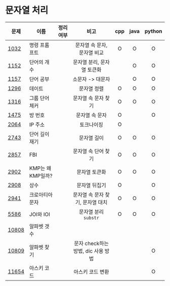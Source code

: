 # 문자열 처리

| 문제              | 이름            | 정리여부  |            비고            |  cpp  | java  | python |
| --------------- | ------------- | :---: | :----------------------: | :---: | :---: | :----: |
| [1032](1032/)   | 명령 프롬프트       |       |     문자열 속 문자, 문자열 비교     |   O   |   O   |   O    |
| [1152](1152/)   | 단어의 개수        |       |     문자열 분리, 문자열 토큰화      |       |   O   |   O    |
| [1157](1157/)   | 단어 공부         |       |        소문자 -> 대문자        |       |   O   |   O    |
| [1296](1296/)   | 데이트           |       |          문자열 정렬          |   O   |   O   |   O    |
| [1316](1316/)   | 그룹 단어 체커      |       |       문자열 속 문자 찾기        |   O   |   O   |   O    |
| [1475](1475/)   | 방 번호          |       |         문자열 속 문자         |   O   |       |   O    |
| [2064](2064/)   | IP 주소         |       |          토크나이징           |   O   |       |        |
| [2743](2743/)   | 단어 길이 재기      |       |          문자열 길이          |   O   |   O   |   O    |
| [2857](2857/)   | FBI           |       |       문자열 속 단어 찾기        |   O   |   O   |   O    |
| [2902](2902/)   | KMP는 왜 KMP일까? |       |         문자열 토큰화          |   O   |   O   |   O    |
| [2908](2908/)   | 상수            |       |         문자열 뒤집기          |   O   |       |   O    |
| [2941](2941/)   | 크로아티아 문자      |       |   문자열 속 문자 찾기, 문자열 대치    |   O   |   O   |   O    |
| [5586](5586/)   | JOI와 IOI      |       |      문자열 분리`substr`      |   O   |   O   |   O    |
| [10808](10808/) | 알파벳 갯수        |       |                          |       |       |        |
| [10809](10809/) | 알파벳 찾기        |       | 문자 check하는 방법, dic 사용 방법 |       |       |   O    |
| [11654](11654/) | 아스키 코드        |       |        아스키 코드 변환         |       |       |   O    |

